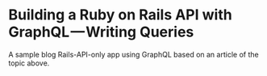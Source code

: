 # Building a Ruby on Rails API with GraphQL — Writing Queries

A sample blog Rails-API-only app using GraphQL based on an article of the topic above.